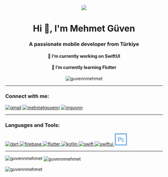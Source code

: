 <div align="center"><img src="https://cdn.quotesgram.com/img/38/83/1839700500-to-be-or-not-to-be-that-is-the-question-2.png" /></div>

<h1 align="center">Hi 👋, I'm Mehmet Güven</h1>
<h3 align="center">A passionate mobile developer from Türkiye</h3>
<h4 align="center"> 🔭 I’m currently working on SwiftUI </h4> 
<h4 align="center"> 🌱 I’m currently learning Flutter </h4> 

<p align="center"> <img src="https://komarev.com/ghpvc/?username=guvennmehmet&label=Profile%20views&color=0e75b6&style=flat" alt="guvennmehmet" /> </p>

---

<h3 align="left">Connect with me:</h3>
<p align="left">
  <a href="mailto:guvennmehmet37@gmail.com" target="blank"><img align="center" src="https://upload.wikimedia.org/wikipedia/commons/thumb/7/7e/Gmail_icon_%282020%29.svg/2560px-Gmail_icon_%282020%29.svg.png" alt="gmail" height="30" width="40" /></a>
<a href="https://linkedin.com/in/mehmetguvenn" target="blank"><img align="center" src="https://raw.githubusercontent.com/rahuldkjain/github-profile-readme-generator/master/src/images/icons/Social/linked-in-alt.svg" alt="mehmetguvenn" height="30" width="40" /></a>
<a href="https://instagram.com/mguvnn" target="blank"><img align="center" src="https://raw.githubusercontent.com/rahuldkjain/github-profile-readme-generator/master/src/images/icons/Social/instagram.svg" alt="mguvnn" height="30" width="40" /></a>
</p>

---

<h3 align="left">Languages and Tools:</h3>
<p align="left"> <a href="https://dart.dev" target="_blank" rel="noreferrer"> <img src="https://www.vectorlogo.zone/logos/dartlang/dartlang-icon.svg" alt="dart" width="40" height="40"/> </a> <a href="https://firebase.google.com/" target="_blank" rel="noreferrer"> <img src="https://www.vectorlogo.zone/logos/firebase/firebase-icon.svg" alt="firebase" width="40" height="40"/> </a> <a href="https://flutter.dev" target="_blank" rel="noreferrer"> <img src="https://www.vectorlogo.zone/logos/flutterio/flutterio-icon.svg" alt="flutter" width="40" height="40"/> </a> <a href="https://kotlinlang.org" target="_blank" rel="noreferrer"> <img src="https://www.vectorlogo.zone/logos/kotlinlang/kotlinlang-icon.svg" alt="kotlin" width="40" height="40"/> </a> <a href="https://developer.apple.com/swift/" target="_blank" rel="noreferrer"> <img src="https://cdn-icons-png.flaticon.com/512/5968/5968371.png" alt="swift" width="40" height="40"/> </a> <a href="https://developer.apple.com/xcode/swiftui/" target="_blank" rel="noreferrer"> <img src="https://www.swiftbysundell.com/images/discover/swiftui/icon.png" alt="swiftui" width="40" height="40"/> </a> <a  href="https://www.photoshop.com/en" target="_blank" rel="noreferrer"> <img src="https://raw.githubusercontent.com/devicons/devicon/master/icons/photoshop/photoshop-line.svg" alt="photoshop" width="40" height="40"/> </a> </p>

---

<p><img align="left" src="https://github-readme-stats.vercel.app/api/top-langs?username=guvennmehmet&show_icons=true&locale=en&layout=compact" alt="guvennmehmet" /></p>

<p>&nbsp;<img align="center" src="https://github-readme-stats.vercel.app/api?username=guvennmehmet&show_icons=true&locale=en" alt="guvennmehmet" /></p>

<p><img align="center" src="https://github-readme-streak-stats.herokuapp.com/?user=guvennmehmet&" alt="guvennmehmet" /></p>

